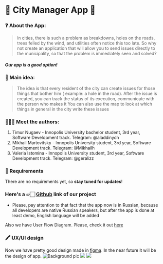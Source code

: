# 🌇 City Manager App 🌇

### ❓ About the App:
> In cities, there is such a problem as breakdowns, holes on the roads, trees felled by the wind, and utilities often notice this too late. So why not create an application that will allow you to send issues directly to the municipality, so that the problem is immediately seen and solved?

##### Our app is a good option!
 
### 🧠 Main idea:
> The idea is that every resident of the city can create issues for those things that bother him ( example: a hole in the road). After the issue is created, you can track the status of its execution, communicate with the person who makes it
You can also use the map to look at which things in general in the city write these issues

### 🧑🏻‍💻  Meet the authors:
1) Timur Nugaev - Innopolis University bachelor student,  3rd year, Software Development track. Telegram: @aladdinych
2) Mikhail Martovitsky - Innopolis University student, 3rd year, Software Development track. Telegram: @Mikhailh
3) Valeria Istomina - Innopolis University student, 3rd year, Software Development track. Telegram: @geralizz

### 📱 Requirements

There are no requirements yet, so **stay tuned for updates!**

### Here's a 👉🏻 [Github](https://github.com/CityManagerApp) link of our project
* Please, pay attention to that fact that the app now is in Russian, because all developers are native Russian speakers, but after the app is done at least demo, English language will be added 

Also we have User Flow Diagram. Please, check it out [here](https://miro.com/app/board/o9J_l1wU3os=/)


### 🖍 UX/UI design

Now we have pretty good design made in [figma](https://www.figma.com/file/0LUYQGhrCj6adIUaZUQv1T/Untitled?node-id=0%3A1). In the near future it will be the design of app.
![Background pic](https://iscr.ru/images/2021/09/06/SNIMOKce16423fee836179.png)
![](https://iscr.ru/images/2021/09/06/SNIMOK1.png)
![](https://iscr.ru/images/2021/09/06/SNIMOK2.png)


